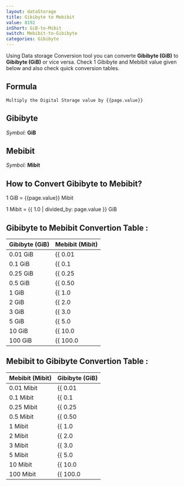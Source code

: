 ```yaml
---
layout: dataStorage
title: Gibibyte to Mebibit
value: 8192
inShort: GiB-to-Mibit
switch: Mebibit-to-Gibibyte
categories: Gibibyte
---
```


Using Data storage Conversion tool you can converte **Gibibyte (GiB)** to **Gibibyte (GiB)** or vice versa. Check 1 Gibibyte and Mebibit value given below and also check quick conversion tables.

## Formula
`Multiply the Digital Storage value by {{page.value}}`

## Gibibyte
*Symbol:* **GiB**

## Mebibit
*Symbol:* **Mibit**

## How to Convert Gibibyte to Mebibit?

1 GiB = {{page.value}} Mibit

1 Mibit = {{ 1.0 | divided_by: page.value }} GiB


## Gibibyte to Mebibit Convertion Table :

| Gibibyte (GiB) | Mebibit (Mibit) |
| ---- | ---- |
| 0.01 GiB | {{ 0.01 | times: page.value }} Mibit |
| 0.1 GiB | {{ 0.1 | times: page.value }} Mibit |
| 0.25 GiB | {{ 0.25 | times: page.value }} Mibit |
| 0.5 GiB | {{ 0.50 | times: page.value }} Mibit |
| 1 GiB | {{ 1.0 | times: page.value }} Mibit |
| 2 GiB | {{ 2.0 | times: page.value }} Mibit |
| 3 GiB | {{ 3.0 | times: page.value }} Mibit |
| 5 GiB | {{ 5.0 | times: page.value }} Mibit |
| 10 GiB | {{ 10.0 | times: page.value }} Mibit |
| 100 GiB | {{ 100.0 | times: page.value }} Mibit |

## Mebibit to Gibibyte Convertion Table :

| Mebibit (Mibit) | Gibibyte (GiB) |
| ---- | ---- |
| 0.01 Mibit | {{ 0.01 | divided_by: page.value }} GiB |
| 0.1 Mibit | {{ 0.1 | divided_by: page.value }} GiB |
| 0.25 Mibit | {{ 0.25 | divided_by: page.value }} GiB |
| 0.5 Mibit | {{ 0.50 | divided_by: page.value }} GiB |
| 1 Mibit | {{ 1.0 | divided_by: page.value }} GiB |
| 2 Mibit | {{ 2.0 | divided_by: page.value }} GiB |
| 3 Mibit | {{ 3.0 | divided_by: page.value }} GiB |
| 5 Mibit | {{ 5.0 | divided_by: page.value }} GiB |
| 10 Mibit | {{ 10.0 | divided_by: page.value }} GiB |
| 100 Mibit | {{ 100.0 | divided_by: page.value }} GiB |


<script>
document.getElementById('selectInput')[13].selected = true
document.getElementById('selectOutput')[7].selected = true
</script>
